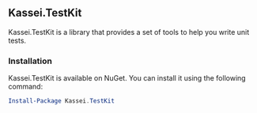 ﻿## Kassei.TestKit

Kassei.TestKit is a library that provides a set of tools to help you write unit tests.

### Installation

Kassei.TestKit is available on NuGet. You can install it using the following command:

```powershell
Install-Package Kassei.TestKit
```